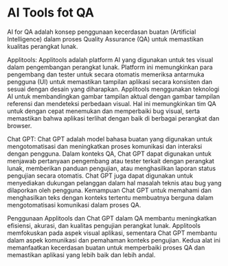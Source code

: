 # AI Tools fot QA

AI for QA adalah konsep penggunaan kecerdasan buatan (Artificial Intelligence) dalam proses Quality Assurance (QA) untuk memastikan kualitas perangkat lunak.

Applitools: Applitools adalah platform AI yang digunakan untuk tes visual dalam pengembangan perangkat lunak. Platform ini memungkinkan para pengembang dan tester untuk secara otomatis memeriksa antarmuka pengguna (UI) untuk memastikan tampilan aplikasi secara konsisten dan sesuai dengan desain yang diharapkan. Applitools menggunakan teknologi AI untuk membandingkan gambar tampilan aktual dengan gambar tampilan referensi dan mendeteksi perbedaan visual. Hal ini memungkinkan tim QA untuk dengan cepat menemukan dan memperbaiki bug visual, serta memastikan bahwa aplikasi terlihat dengan baik di berbagai perangkat dan browser.

Chat GPT: Chat GPT adalah model bahasa buatan yang digunakan untuk mengotomatisasi dan meningkatkan proses komunikasi dan interaksi dengan pengguna. Dalam konteks QA, Chat GPT dapat digunakan untuk menjawab pertanyaan pengembang atau tester terkait dengan perangkat lunak, memberikan panduan pengujian, atau menghasilkan laporan status pengujian secara otomatis. Chat GPT juga dapat digunakan untuk menyediakan dukungan pelanggan dalam hal masalah teknis atau bug yang dilaporkan oleh pengguna. Kemampuan Chat GPT untuk memahami dan menghasilkan teks dengan konteks tertentu membuatnya berguna dalam mengotomatisasi komunikasi dalam proses QA.

Penggunaan Applitools dan Chat GPT dalam QA membantu meningkatkan efisiensi, akurasi, dan kualitas pengujian perangkat lunak. Applitools memfokuskan pada aspek visual aplikasi, sementara Chat GPT membantu dalam aspek komunikasi dan pemahaman konteks pengujian. Kedua alat ini memanfaatkan kecerdasan buatan untuk memperbaiki proses QA dan memastikan aplikasi yang lebih baik dan lebih andal.